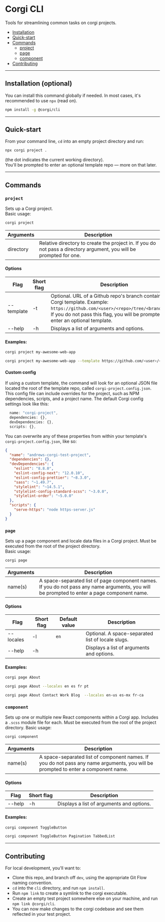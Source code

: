 # Corgi CLI

Tools for streamlining common tasks on corgi projects.

- [Installation](#installation-optional)
- [Quick-start](#quick-start)
- [Commands](#commands)
  - [project](#project)
  - [page](#page)
  - [component](#component)
- [Contributing](#contributing)

---

## Installation (optional)

You can install this command globally if needed. In most cases, it's recommended to use `npx` (read on).

```sh
npm install -g @corgi/cli
```

---

## Quick-start

From your command line, `cd` into an empty project directory and run:

```sh
npx corgi project .
```

(the dot indicates the current working directory).  
You'll be prompted to enter an optional template repo — more on that later.

---

## Commands

### `project`

Sets up a Corgi project.  
Basic usage:

```sh
corgi project
```

| Arguments | Description                                                                                                         |
| --------- | ------------------------------------------------------------------------------------------------------------------- |
| directory | Relative directory to create the project in. If you do not pass a directory argument, you will be prompted for one. |

#### Options

| Flag       | Short flag | Description                                                                                                                                                                                                           |
| ---------- | ---------- | --------------------------------------------------------------------------------------------------------------------------------------------------------------------------------------------------------------------- |
| --template | -t         | Optional. URL of a Github repo's branch containing a Corgi template. Example: `https://github.com/<user>/<repo>/tree/<branchname>`. If you do not pass this flag, you will be prompted to enter an optional template. |
| --help     | -h         | Displays a list of arguments and options.                                                                                                                                                                             |

#### Examples:

```sh
corgi project my-awesome-web-app
```

```sh
corgi project my-awesome-web-app --template https://github.com/<user>/<repo>/tree/<branch>
```

#### Custom config

If using a custom template, the command will look for an optional JSON file located the root of the template repo, called `corgi-project.config.json`.  
This config file can include overrides for the project, such as NPM dependencies, scripts, and a project name. The default Corgi config settings look like this:

```js
  name: "corgi-project",
  dependencies: {},
  devDependencies: {},
  scripts: {},
```

You can overwrite any of these properties from within your template's `corgi-project.config.json`, like so:

```json
{
  "name": "andrews-corgi-test-project",
  "dependencies": {},
  "devDependencies": {
    "eslint": "8.8.0",
    "eslint-config-next": "12.0.10",
    "eslint-config-prettier": "~8.3.0",
    "sass": "~1.49.7",
    "stylelint": "~14.5.1",
    "stylelint-config-standard-scss": "~3.0.0",
    "stylelint-order": "~5.0.0"
  },
  "scripts": {
    "serve-https": "node https-server.js"
  }
}
```

### `page`

Sets up a page component and locale data files in a Corgi project. Must be executed from the root of the project directory.  
Basic usage:

```sh
corgi page
```

| Arguments | Description                                                                                                                                 |
| --------- | ------------------------------------------------------------------------------------------------------------------------------------------- |
| name(s)   | A space-separated list of page component names. If you do not pass any name arguments, you will be prompted to enter a page component name. |

#### Options

| Flag      | Short flag | Default value | Description                                       |
| --------- | ---------- | ------------- | ------------------------------------------------- |
| --locales | -l         | `en`          | Optional. A space-separated list of locale slugs. |
| --help    | -h         |               | Displays a list of arguments and options.         |

#### Examples:

```sh
corgi page About
```

```sh
corgi page About --locales en es fr pt
```

```sh
corgi page About Contact Work Blog  --locales en-us es-mx fr-ca
```

### `component`

Sets up one or multiple new React components within a Corgi app. Includes a `.scss` module file for each. Must be executed from the root of the project directory.
Basic usage:

```sh
corgi component
```

| Arguments | Description                                                                                                                       |
| --------- | --------------------------------------------------------------------------------------------------------------------------------- |
| name(s)   | A space-separated list of component names. If you do not pass any name arguments, you will be prompted to enter a component name. |

#### Options

| Flag   | Short flag | Description                               |
| ------ | ---------- | ----------------------------------------- |
| --help | -h         | Displays a list of arguments and options. |

#### Examples:

```sh
corgi component ToggleButton
```

```sh
corgi component ToggleButton Pagination TabbedList
```

---

## Contributing

For local development, you'll want to:

- Clone this repo, and branch off `dev`, using the appropriate Git Flow naming convention.
- `cd` into the `cli` directory, and run `npm install`.
- Run `npm link` to create a symlink to the corgi executable.
- Create an empty test project somewhere else on your machine, and run `npm link @corgi/cli`.
- You can now make changes to the corgi codebase and see them reflected in your test project.
